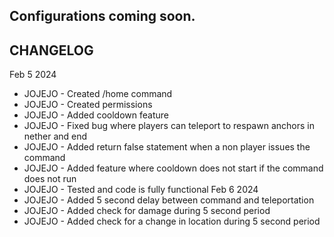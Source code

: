 Configurations coming soon.
--
CHANGELOG
--
Feb 5 2024
- JOJEJO - Created /home command
- JOJEJO - Created permissions
- JOJEJO - Added cooldown feature
- JOJEJO - Fixed bug where players can teleport to respawn anchors in nether and end
- JOJEJO - Added return false statement when a non player issues the command
- JOJEJO - Added feature where cooldown does not start if the command does not run
- JOJEJO - Tested and code is fully functional
Feb 6 2024
- JOJEJO - Added 5 second delay between command and teleportation
- JOJEJO - Added check for damage during 5 second period
- JOJEJO - Added check for a change in location during 5 second period
